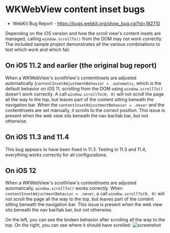 #  WKWebView content inset bugs

- WebKit Bug Report - https://bugs.webkit.org/show_bug.cgi?id=182710

Depending on the iOS version and how the scroll view's content insets are managed, calling `window.scrollTo()` from the DOM may not work correctly. The included sample project demonstrates all the various combinations to test which work and which fail.

## On iOS 11.2 and earlier (the original bug report)
When a WKWebView's scrollView's contentInsets are adjusted automatically (`contentInsetAdjustmentBehavior = .automatic`, which is the default behavior on iOS 11, scrolling from the DOM using `window.scrollTo()` doesn't work correctly. A call `window.scrollTo(0, 0)` will not scroll the page all the way to the top, but leaves part of the content sitting beneath the navigation bar. When the `contentInsetAdjustmentBehavior = .never` and the contentInsets are set manually, it scrolls to the correct position. This issue is present when the web view sits beneath the nav bar/tab bar, but not otherwise.


## On iOS 11.3 and 11.4
This bug appears to have been fixed in 11.3. Testing in 11.3 and 11.4, everything works correctly for all configurations.

## On iOS 12
When a WKWebView's scrollView's contentInsets are adjusted automatically, `window.scrollTo()` works correctly. When `contentInsetAdjustmentBehavior = .never`, a call `window.scrollTo(0, 0)` will not scroll the page all the way to the top, but leaves part of the content sitting beneath the navigation bar. This issue is present when the web view sits beneath the nav bar/tab bar, but not otherwise. 

On the left, you can see the broken behavior after scrolling all the way to the top. On the right, you can see where it should have scrolled:
![screenshot](https://github.com/zachwaugh/wkwebview-bugs/raw/master/Screenshots/scroll-to-content-inset.png)
